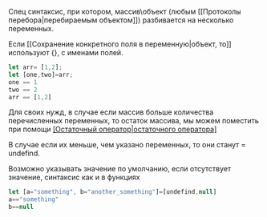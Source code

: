 Спец синтаксис, при котором, массив\объект (любым [[Протоколы перебора|перебираемым объектом]]) разбивается на несколько переменных.

Если [[Сохранение конкретного поля в переменную|объект, то]] используют {}, с именами полей.


```js
let arr= [1,2];
let [one,two]=arr;
one == 1
two == 2
arr == [1,2]

```


Для своих нужд, в случае если массив больше количества перечисленных переменных, то остаток массива, мы можем поместить при помощи [[Остаточный оператор|остаточного оператора]](...nameOfArr)

В случае если их меньше, чем указано переменных, то они станут = undefind.

Возможно указывать значение по умолчанию, если отсутствует значение, синтаксис как и в функциях

```js
let [a="something", b="another_something"]=[undefind,null]
a=="something"
b==null
```


